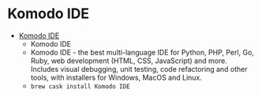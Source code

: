 # Komodo IDE
- [Komodo IDE](https://www.activestate.com/komodo-ide/)
  -  Komodo IDE
  - Komodo IDE - the best multi-language IDE for Python, PHP, Perl, Go, Ruby, web development (HTML, CSS, JavaScript) and more. Includes visual debugging, unit testing, code refactoring and other tools, with installers for Windows, MacOS and Linux.
  - `brew cask install Komodo IDE`
